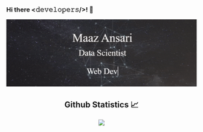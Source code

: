 ### Hi there <𝚍𝚎𝚟𝚎𝚕𝚘𝚙𝚎𝚛𝚜/>! 👋
<div align="center">
<img src="https://github.com/maaz-ansari/maaz-ansari/blob/main/ezgif.com-gif-maker%20(1).gif?raw=true"></h2>
</div>
  <h2 align="center"> Github Statistics 📈 </h2>
  
  <div align="center"> 
    <a href="">
      <img align="center" src="https://github-readme-stats.vercel.app/api/top-langs/?username=maaz-ansari&theme=react&line_height=40&hide=css"/>
    </a>


<!--
**maaz-ansari/maaz-ansari** is a ✨ _special_ ✨ repository because its `README.md` (this file) appears on your GitHub profile.

Here are some ideas to get you started:

- 🔭 I’m currently working on ...
- 🌱 I’m currently learning ...
- 👯 I’m looking to collaborate on ...
- 🤔 I’m looking for help with ...
- 💬 Ask me about ...
- 📫 How to reach me: ...
- 😄 Pronouns: ...
- ⚡ Fun fact: ...
-->
